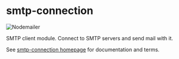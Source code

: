 # smtp-connection

![Nodemailer](https://raw.githubusercontent.com/nodemailer/nodemailer/master/assets/nm_logo_200x136.png)

SMTP client module. Connect to SMTP servers and send mail with it.

See [smtp-connection homepage](https://nodemailer.com/extras/smtp-connection/) for documentation and terms.
